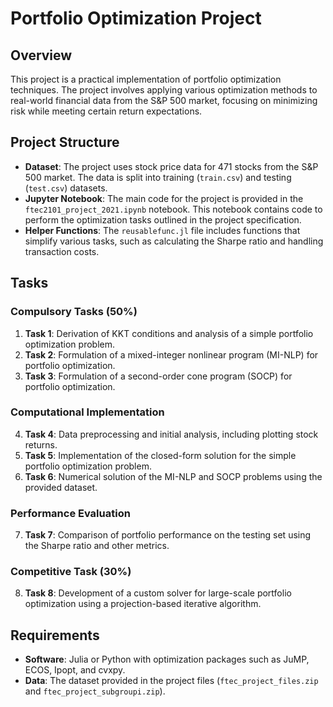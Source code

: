 # Portfolio Optimization Project

## Overview
This project is a practical implementation of portfolio optimization techniques. The project involves applying various optimization methods to real-world financial data from the S&P 500 market, focusing on minimizing risk while meeting certain return expectations.

## Project Structure
- **Dataset**: The project uses stock price data for 471 stocks from the S&P 500 market. The data is split into training (`train.csv`) and testing (`test.csv`) datasets.
- **Jupyter Notebook**: The main code for the project is provided in the `ftec2101_project_2021.ipynb` notebook. This notebook contains code to perform the optimization tasks outlined in the project specification.
- **Helper Functions**: The `reusablefunc.jl` file includes functions that simplify various tasks, such as calculating the Sharpe ratio and handling transaction costs.

## Tasks

### Compulsory Tasks (50%)
1. **Task 1**: Derivation of KKT conditions and analysis of a simple portfolio optimization problem.
2. **Task 2**: Formulation of a mixed-integer nonlinear program (MI-NLP) for portfolio optimization.
3. **Task 3**: Formulation of a second-order cone program (SOCP) for portfolio optimization.

### Computational Implementation
4. **Task 4**: Data preprocessing and initial analysis, including plotting stock returns.
5. **Task 5**: Implementation of the closed-form solution for the simple portfolio optimization problem.
6. **Task 6**: Numerical solution of the MI-NLP and SOCP problems using the provided dataset.

### Performance Evaluation
7. **Task 7**: Comparison of portfolio performance on the testing set using the Sharpe ratio and other metrics.

### Competitive Task (30%)
8. **Task 8**: Development of a custom solver for large-scale portfolio optimization using a projection-based iterative algorithm.

## Requirements
- **Software**: Julia or Python with optimization packages such as JuMP, ECOS, Ipopt, and cvxpy.
- **Data**: The dataset provided in the project files (`ftec_project_files.zip` and `ftec_project_subgroupi.zip`).

